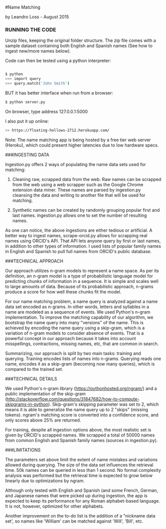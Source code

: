 #Name Matching

by Leandro Loss - August 2015


### RUNNING THE CODE 

Unzip files, keeping the original folder structure. 
  The zip file comes with a sample dataset containing both
  English and Spanish names (See how to ingest new/more names
  below).
  
Code can then be tested using a python interpreter:

```sh

$ python
>>> import query
>>> query.match('John Smith')
```

BUT it has better interface when run from a browser:

```sh
$ python server.py
```

On browser, type address 127.0.0.1:5000

I also put it up online:

```sh
>> https://floating-hollows-2712.herokuapp.com/
```

Note: The name matching app is being hosted by
      a free tier web server (Heroku), which could
      present higher latencies due to low hardware specs.


###INGESTING DATA

Ingestion.py offers 2 ways of populating 
  the name data sets used for matching:
  
1) Cleaning raw, scrapped data from the web.
   Raw names can be scrapped from the web using
   a web scrapper such as the Google Chrome extension 
   data miner. These names are parsed by ingestion.py 
   cleansing the data and writing to another file that
   will be used for matching.
   
2) Synthetic names can be created by randomly grouping
   popular first and last names. ingestion.py allows
   one to set the number of resulting names.    

As one can notice, the above ingestions are either
  tedious or artificial. A better way to ingest names,
  scrape-orcid.py allows for scrapping real names using
  ORCID's API. That API lets anyone query by first or last 
  names, in addition to other types of information. I used 
  lists of popular family names in English and Spanish to
  pull full names from ORCID's public database.

###TECHNICAL APPROACH

Our approach utilizes n-gram models to represent a name
  space. As per its definition, an n-gram model is a type 
  of probabilistic language model for predicting chunks 
  of information in a sequence. It is simple and scales 
  well to large amounts of data. Because of its probabilistic
  approach, n-grams produce a score for how well these chunks
  fit the model. 
  
For our name matching problem, a name query
  is analyzed against a name data set encoded as n-grams.
  In other words, letters and syllables in a name are 
  modeled as a sequence of events. We used Python's n-gram 
  implementation. To improve the matching capability of our 
  algorithm, we bootstrap the name query into many "versions" of 
  the name. This is achieved by encoding the name query using a 
  skip-gram, which is a variation of n-gram models to consider 
  absence of events. That is a powerful concept in our approach 
  because it takes into account misspellings, contractions, 
  missing names, etc, that are common in search.
  
Summarizing, our approach is split by two main tasks: training 
  and querying. Training encodes lists of names into n-grams.
  Querying reads one name, encodes it as a skip-gram (becoming
  now many queries), which is compared to the trained set.

###TECHNICAL DETAILS

We used Python's n-gram library (https://pythonhosted.org/ngram/)
  and a public implementation of the skip-gram 
  (http://stackoverflow.com/questions/31847682/how-to-compute-skipgrams-in-python).
  Skip-gram's skipping parameter was set to 2, which means it is able to generalize
  the name query up to 2 "skips" (missing tokens). ngram's matching score is
  converted into a confidence score, and only scores above 25% are returned.
  
For training, despite all ingestion options above, the most realistic set
  is given by ORCID's scrapped names. We scrapped a total of 50000 names 
  from common English and Spanish family names (sources in ingestion.py).
  

###LIMITATIONS

The parameters set above limit the extent of name mistakes and variations allowed
  during querying. The size of the data set influences the retrieval time. 50k 
  names can be queried in less than 1 second. No formal complexity analysis 
  was performed but the retrieval time is expected to grow below linearly 
  due to optimizations by ngram.
  
Although only tested with English and Spanish (and some French, German, and Japanese
  names that were picked up during ingestion, the app is expected to keep its
  performance for any Roman alphabet-based language. It is not, however, optimized
  for other alphabets. 
  
Another improvement on the to-do list is the addition of a "nickname data set', so 
  names like 'William' can be matched against 'Will', 'Bill', etc.


